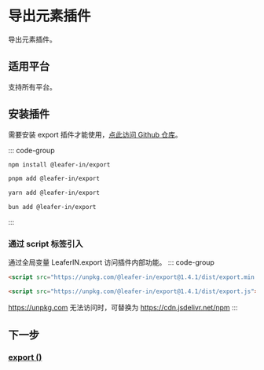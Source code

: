 # 导出元素插件

导出元素插件。

## 适用平台

支持所有平台。

## 安装插件

需要安装 export 插件才能使用，[点此访问 Github 仓库](https://github.com/leaferjs/leafer-in/tree/main/packages/export)。

::: code-group

```sh [npm]
npm install @leafer-in/export
```

```sh [pnpm]
pnpm add @leafer-in/export
```

```sh [yarn]
yarn add @leafer-in/export
```

```sh [bun]
bun add @leafer-in/export
```

:::

### 通过 script 标签引入

通过全局变量 LeaferIN.export 访问插件内部功能。
::: code-group

```html [export.min]
<script src="https://unpkg.com/@leafer-in/export@1.4.1/dist/export.min.js"></script>
```

```html [export]
<script src="https://unpkg.com/@leafer-in/export@1.4.1/dist/export.js"></script>
```

https://unpkg.com 无法访问时，可替换为 https://cdn.jsdelivr.net/npm
:::

## 下一步

### [export ()](/reference/property/export.md)
